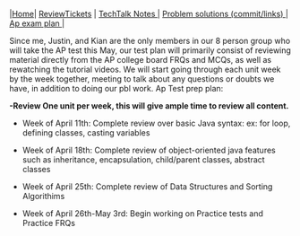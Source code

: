 |[Home](.)| [ReviewTickets](../reviewtickets) | [TechTalk Notes ](../techtalknotes)| [Problem solutions (commit/links) ](../problemsolutions)| [Ap exam plan ](.)|
  
Since me, Justin, and Kian are the only members in our 8 person group who will take the AP test this May, our test plan will primarily consist of reviewing material directly from the AP college board FRQs and MCQs, as well as rewatching the tutorial videos. We will start going through each unit week by the week together, meeting to talk about any questions or doubts we have, in addition to doing our pbl work.
Ap Test prep plan: 

**-Review One unit per week, this will give ample time to review all content.**



- Week of April 11th: Complete review over basic Java syntax: ex: for loop, defining classes, casting variables


- Week of April 18th: Complete review of object-oriented java features such as inheritance, encapsulation, child/parent classes, abstract classes


- Week of April 25th: Complete review of Data Structures and Sorting Algorithims


- Week of April 26th-May 3rd: Begin working on Practice tests and Practice FRQs
